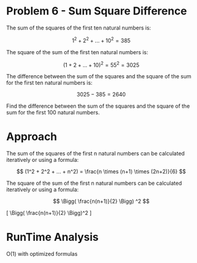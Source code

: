 # Problem 6 - Sum Square Difference

The sum of the squares of the first ten natural numbers is:

$$
1^2 + 2^2 + ... + 10^2 = 385$$

The square of the sum of the first ten natural numbers is:

$$
(1 + 2 + ... + 10)^2 = 55^2 = 3025
$$

The difference between the sum of the squares and the square of the sum for the first ten natural numbers is:

$$
3025 - 385 = 2640
$$

Find the difference between the sum of the squares and the square of the sum for the first 100 natural numbers.

# Approach

  The sum of the squares of the first n natural numbers can be calculated iteratively or using a formula:
  
  $$
  (1^2 + 2^2 + ... + n^2) = \frac{n \times (n+1) \times (2n+2)}{6}
  $$


  The square of the sum of the first n natural numbers can be calculated iteratively or using a formula:

  $$
  \Bigg( \frac{n(n+1)}{2} \Bigg) ^2
  $$
  
\[
\Bigg( \frac{n(n+1)}{2} \Bigg)^2
\]

  
# RunTime Analysis

O(1) with optimized formulas
